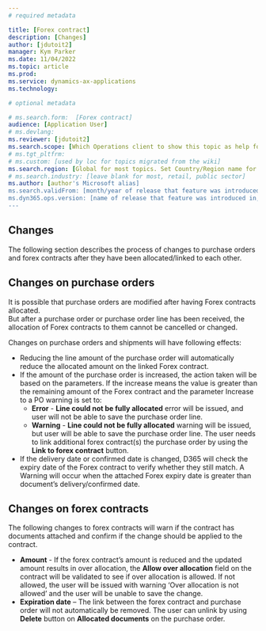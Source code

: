 ```yaml
---
# required metadata

title: [Forex contract]
description: [Changes]
author: [jdutoit2]
manager: Kym Parker
ms.date: 11/04/2022
ms.topic: article
ms.prod: 
ms.service: dynamics-ax-applications
ms.technology: 

# optional metadata

# ms.search.form:  [Forex contract]
audience: [Application User]
# ms.devlang: 
ms.reviewer: [jdutoit2]
ms.search.scope: [Which Operations client to show this topic as help for, to be set by content strategist, see list here: https://microsoft.sharepoint.com/teams/DynDoc/_layouts/15/WopiFrame.aspx?sourcedoc={23419e1c-eb64-42e9-aa9b-79875b428718}&action=edit&wd=target%28Core%20Dynamics%20AX%20CP%20requirements%2Eone%7C4CC185C0%2DEFAA%2D42CD%2D94B9%2D8F2A45E7F61A%2FVersions%20list%20for%20docs%20topics%7CC14BE630%2D5151%2D49D6%2D8305%2D554B5084593C%2F%29]
# ms.tgt_pltfrm: 
# ms.custom: [used by loc for topics migrated from the wiki]
ms.search.region: [Global for most topics. Set Country/Region name for localizations]
# ms.search.industry: [leave blank for most, retail, public sector]
ms.author: [author's Microsoft alias]
ms.search.validFrom: [month/year of release that feature was introduced in, in format yyyy-mm-dd]
ms.dyn365.ops.version: [name of release that feature was introduced in, see list here: https://microsoft.sharepoint.com/teams/DynDoc/_layouts/15/WopiFrame.aspx?sourcedoc={23419e1c-eb64-42e9-aa9b-79875b428718}&action=edit&wd=target%28Core%20Dynamics%20AX%20CP%20requirements%2Eone%7C4CC185C0%2DEFAA%2D42CD%2D94B9%2D8F2A45E7F61A%2FVersions%20list%20for%20docs%20topics%7CC14BE630%2D5151%2D49D6%2D8305%2D554B5084593C%2F%29]
---
```


## Changes
The following section describes the process of changes to purchase orders and forex contracts after they have been allocated/linked to each other.

## Changes on purchase orders
It is possible that purchase orders are modified after having Forex contracts allocated. <br>
But after a purchase order or purchase order line has been received, the allocation of Forex contracts to them cannot be cancelled or changed. <br>

Changes on purchase orders and shipments will have following effects:
-	Reducing the line amount of the purchase order will automatically reduce the allocated amount on the linked Forex contract.
-	If the amount of the purchase order is increased, the action taken will be based on the parameters.  If the increase means the value is greater than the remaining amount of the Forex contract and the parameter Increase to a PO warning is set to:
    -	**Error** - **Line could not be fully allocated** error will be issued, and user will not be able to save the purchase order line.
    - **Warning** - **Line could not be fully allocated** warning will be issued, but user will be able to save the purchase order line. The user needs to link additional forex contract(s) the purchase order by using the **Link to forex contract** button.
-	If the delivery date or confirmed date is changed, D365 will check the expiry date of the Forex contract to verify whether they still match. A Warning will occur when the attached Forex expiry date is greater than document’s delivery/confirmed date.

## Changes on forex contracts
The following changes to forex contracts will warn if the contract has documents attached and confirm if the change should be applied to the contract. <br>
- **Amount** - If the forex contract’s amount is reduced and the updated amount results in over allocation, the **Allow over allocation** field on the contract will be validated to see if over allocation is allowed. If not allowed, the user will be issued with warning ‘Over allocation is not allowed’ and the user will be unable to save the change.
-	**Expiration date** – The link between the forex contract and purchase order will not automatically be removed. The user can unlink by using **Delete** button on **Allocated documents** on the purchase order.
